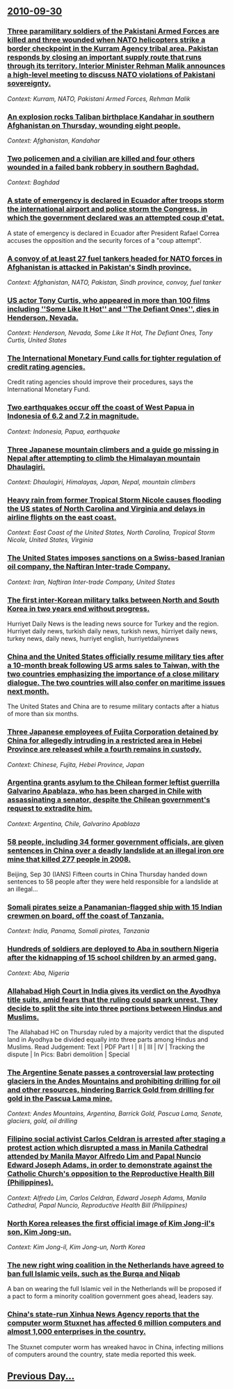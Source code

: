 ## [2010-09-30](/news/2010/09/30/index.md)

### [Three paramilitary soldiers of the Pakistani Armed Forces are killed and three wounded when NATO helicopters strike a border checkpoint in the Kurram Agency tribal area. Pakistan responds by closing an important supply route that runs through its territory. Interior Minister Rehman Malik announces a high-level meeting to discuss NATO violations of Pakistani sovereignty. ](/news/2010/09/30/three-paramilitary-soldiers-of-the-pakistani-armed-forces-are-killed-and-three-wounded-when-nato-helicopters-strike-a-border-checkpoint-in-t.md)
_Context: Kurram, NATO, Pakistani Armed Forces, Rehman Malik_

### [An explosion rocks Taliban birthplace Kandahar in southern Afghanistan on Thursday, wounding eight people. ](/news/2010/09/30/an-explosion-rocks-taliban-birthplace-kandahar-in-southern-afghanistan-on-thursday-wounding-eight-people.md)
_Context: Afghanistan, Kandahar_

### [Two policemen and a civilian are killed and four others wounded in a failed bank robbery in southern Baghdad. ](/news/2010/09/30/two-policemen-and-a-civilian-are-killed-and-four-others-wounded-in-a-failed-bank-robbery-in-southern-baghdad.md)
_Context: Baghdad_

### [A state of emergency is declared in Ecuador after troops storm the international airport and police storm the Congress, in which the government declared was an attempted coup d'etat. ](/news/2010/09/30/a-state-of-emergency-is-declared-in-ecuador-after-troops-storm-the-international-airport-and-police-storm-the-congress-in-which-the-governm.md)
A state of emergency is declared in Ecuador after President Rafael Correa accuses the opposition and the security forces of a &quot;coup attempt&quot;.

### [A convoy of at least 27 fuel tankers headed for NATO forces in Afghanistan is attacked in Pakistan's Sindh province. ](/news/2010/09/30/a-convoy-of-at-least-27-fuel-tankers-headed-for-nato-forces-in-afghanistan-is-attacked-in-pakistan-s-sindh-province.md)
_Context: Afghanistan, NATO, Pakistan, Sindh province, convoy, fuel tanker_

### [US actor Tony Curtis, who appeared in more than 100 films including ''Some Like It Hot'' and ''The Defiant Ones'', dies in Henderson, Nevada. ](/news/2010/09/30/us-actor-tony-curtis-who-appeared-in-more-than-100-films-including-some-like-it-hot-and-the-defiant-ones-dies-in-henderson-nevada.md)
_Context: Henderson, Nevada, Some Like It Hot, The Defiant Ones, Tony Curtis, United States_

### [The International Monetary Fund calls for tighter regulation of credit rating agencies. ](/news/2010/09/30/the-international-monetary-fund-calls-for-tighter-regulation-of-credit-rating-agencies.md)
Credit rating agencies should improve their procedures, says the International Monetary Fund.

### [Two earthquakes occur off the coast of West Papua in Indonesia of 6.2 and 7.2 in magnitude. ](/news/2010/09/30/two-earthquakes-occur-off-the-coast-of-west-papua-in-indonesia-of-6-2-and-7-2-in-magnitude.md)
_Context: Indonesia, Papua, earthquake_

### [Three Japanese mountain climbers and a guide go missing in Nepal after attempting to climb the Himalayan mountain Dhaulagiri. ](/news/2010/09/30/three-japanese-mountain-climbers-and-a-guide-go-missing-in-nepal-after-attempting-to-climb-the-himalayan-mountain-dhaulagiri.md)
_Context: Dhaulagiri, Himalayas, Japan, Nepal, mountain climbers_

### [Heavy rain from former Tropical Storm Nicole causes flooding the US states of North Carolina and Virginia and delays in airline flights on the east coast. ](/news/2010/09/30/heavy-rain-from-former-tropical-storm-nicole-causes-flooding-the-us-states-of-north-carolina-and-virginia-and-delays-in-airline-flights-on-t.md)
_Context: East Coast of the United States, North Carolina, Tropical Storm Nicole, United States, Virginia_

### [The United States imposes sanctions on a Swiss-based Iranian oil company, the Naftiran Inter-trade Company. ](/news/2010/09/30/the-united-states-imposes-sanctions-on-a-swiss-based-iranian-oil-company-the-naftiran-inter-trade-company.md)
_Context: Iran, Naftiran Inter-trade Company, United States_

### [The first inter-Korean military talks between North and South Korea in two years end without progress. ](/news/2010/09/30/the-first-inter-korean-military-talks-between-north-and-south-korea-in-two-years-end-without-progress.md)
Hurriyet Daily News is the leading news source for Turkey and the region. Hurriyet daily news, turkish daily news, turkish news, hürriyet daily news, turkey news, daily news, hurriyet english, hurriyetdailynews

### [China and the United States officially resume military ties after a 10-month break following US arms sales to Taiwan, with the two countries emphasizing the importance of a close military dialogue. The two countries will also confer on maritime issues next month.](/news/2010/09/30/china-and-the-united-states-officially-resume-military-ties-after-a-10-month-break-following-us-arms-sales-to-taiwan-with-the-two-countries.md)
The United States and China are to resume military contacts after a hiatus of more than six months.

### [Three Japanese employees of Fujita Corporation detained by China for allegedly intruding in a restricted area in Hebei Province are released while a fourth remains in custody. ](/news/2010/09/30/three-japanese-employees-of-fujita-corporation-detained-by-china-for-allegedly-intruding-in-a-restricted-area-in-hebei-province-are-released.md)
_Context: Chinese, Fujita, Hebei Province, Japan_

### [Argentina grants asylum to the Chilean former leftist guerrilla Galvarino Apablaza, who has been charged in Chile with assassinating a senator, despite the Chilean government's request to extradite him. ](/news/2010/09/30/argentina-grants-asylum-to-the-chilean-former-leftist-guerrilla-galvarino-apablaza-who-has-been-charged-in-chile-with-assassinating-a-senat.md)
_Context: Argentina, Chile, Galvarino Apablaza_

### [58 people, including 34 former government officials, are given sentences in China over a deadly landslide at an illegal iron ore mine that killed 277 people in 2008. ](/news/2010/09/30/58-people-including-34-former-government-officials-are-given-sentences-in-china-over-a-deadly-landslide-at-an-illegal-iron-ore-mine-that-k.md)
Beijing, Sep 30 (IANS) Fifteen courts in China Thursday handed down sentences to 58 people after they were held responsible for a landslide at an illegal...

### [Somali pirates seize a Panamanian-flagged ship with 15 Indian crewmen on board, off the coast of Tanzania. ](/news/2010/09/30/somali-pirates-seize-a-panamanian-flagged-ship-with-15-indian-crewmen-on-board-off-the-coast-of-tanzania.md)
_Context: India, Panama, Somali pirates, Tanzania_

### [Hundreds of soldiers are deployed to Aba in southern Nigeria after the kidnapping of 15 school children by an armed gang. ](/news/2010/09/30/hundreds-of-soldiers-are-deployed-to-aba-in-southern-nigeria-after-the-kidnapping-of-15-school-children-by-an-armed-gang.md)
_Context: Aba, Nigeria_

### [Allahabad High Court in India gives its verdict on the Ayodhya title suits, amid fears that the ruling could spark unrest. They decide to split the site into three portions between Hindus and Muslims. ](/news/2010/09/30/allahabad-high-court-in-india-gives-its-verdict-on-the-ayodhya-title-suits-amid-fears-that-the-ruling-could-spark-unrest-they-decide-to-sp.md)
The Allahabad HC on Thursday ruled by a majority verdict that the disputed land in Ayodhya be divided equally into three parts among Hindus and Muslims. Read Judgement: Text | PDF Part I | II | III | IV | Tracking the dispute | In Pics: Babri demolition | Special 

### [The Argentine Senate passes a controversial law protecting glaciers in the Andes Mountains and prohibiting drilling for oil and other resources, hindering Barrick Gold from drilling for gold in the Pascua Lama mine. ](/news/2010/09/30/the-argentine-senate-passes-a-controversial-law-protecting-glaciers-in-the-andes-mountains-and-prohibiting-drilling-for-oil-and-other-resour.md)
_Context: Andes Mountains, Argentina, Barrick Gold, Pascua Lama, Senate, glaciers, gold, oil drilling_

### [Filipino social activist Carlos Celdran is arrested after staging a protest action which disrupted a mass in Manila Cathedral attended by Manila Mayor Alfredo Lim and Papal Nuncio Edward Joseph Adams, in order to demonstrate against the Catholic Church's opposition to the Reproductive Health Bill (Philippines). ](/news/2010/09/30/filipino-social-activist-carlos-celdran-is-arrested-after-staging-a-protest-action-which-disrupted-a-mass-in-manila-cathedral-attended-by-ma.md)
_Context: Alfredo Lim, Carlos Celdran, Edward Joseph Adams, Manila Cathedral, Papal Nuncio, Reproductive Health Bill (Philippines)_

### [North Korea releases the first official image of Kim Jong-il's son, Kim Jong-un. ](/news/2010/09/30/north-korea-releases-the-first-official-image-of-kim-jong-il-s-son-kim-jong-un.md)
_Context: Kim Jong-il, Kim Jong-un, North Korea_

### [The new right wing coalition in the Netherlands have agreed to ban full Islamic veils, such as the Burqa and Niqab ](/news/2010/09/30/the-new-right-wing-coalition-in-the-netherlands-have-agreed-to-ban-full-islamic-veils-such-as-the-burqa-and-niqab.md)
A ban on wearing the full Islamic veil in the Netherlands will be proposed if a pact to form a minority coalition government goes ahead, leaders say.

### [China's state-run Xinhua News Agency reports that the computer worm Stuxnet has affected 6&nbsp;million computers and almost 1,000 enterprises in the country. ](/news/2010/09/30/china-s-state-run-xinhua-news-agency-reports-that-the-computer-worm-stuxnet-has-affected-6-nbsp-million-computers-and-almost-1-000-enterpris.md)
The Stuxnet computer worm has wreaked havoc in China, infecting millions of computers around the country, state media reported this week.

## [Previous Day...](/news/2010/09/29/index.md)

